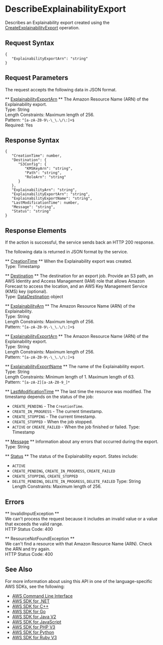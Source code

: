 # DescribeExplainabilityExport<a name="API_DescribeExplainabilityExport"></a>

Describes an Explainability export created using the [CreateExplainabilityExport](API_CreateExplainabilityExport.md) operation\.

## Request Syntax<a name="API_DescribeExplainabilityExport_RequestSyntax"></a>

```
{
   "ExplainabilityExportArn": "string"
}
```

## Request Parameters<a name="API_DescribeExplainabilityExport_RequestParameters"></a>

The request accepts the following data in JSON format\.

 ** [ExplainabilityExportArn](#API_DescribeExplainabilityExport_RequestSyntax) **   <a name="forecast-DescribeExplainabilityExport-request-ExplainabilityExportArn"></a>
The Amazon Resource Name \(ARN\) of the Explainability export\.  
Type: String  
Length Constraints: Maximum length of 256\.  
Pattern: `^[a-zA-Z0-9\-\_\.\/\:]+$`   
Required: Yes

## Response Syntax<a name="API_DescribeExplainabilityExport_ResponseSyntax"></a>

```
{
   "CreationTime": number,
   "Destination": { 
      "S3Config": { 
         "KMSKeyArn": "string",
         "Path": "string",
         "RoleArn": "string"
      }
   },
   "ExplainabilityArn": "string",
   "ExplainabilityExportArn": "string",
   "ExplainabilityExportName": "string",
   "LastModificationTime": number,
   "Message": "string",
   "Status": "string"
}
```

## Response Elements<a name="API_DescribeExplainabilityExport_ResponseElements"></a>

If the action is successful, the service sends back an HTTP 200 response\.

The following data is returned in JSON format by the service\.

 ** [CreationTime](#API_DescribeExplainabilityExport_ResponseSyntax) **   <a name="forecast-DescribeExplainabilityExport-response-CreationTime"></a>
When the Explainability export was created\.  
Type: Timestamp

 ** [Destination](#API_DescribeExplainabilityExport_ResponseSyntax) **   <a name="forecast-DescribeExplainabilityExport-response-Destination"></a>
The destination for an export job\. Provide an S3 path, an AWS Identity and Access Management \(IAM\) role that allows Amazon Forecast to access the location, and an AWS Key Management Service \(KMS\) key \(optional\)\.   
Type: [DataDestination](API_DataDestination.md) object

 ** [ExplainabilityArn](#API_DescribeExplainabilityExport_ResponseSyntax) **   <a name="forecast-DescribeExplainabilityExport-response-ExplainabilityArn"></a>
The Amazon Resource Name \(ARN\) of the Explainability\.  
Type: String  
Length Constraints: Maximum length of 256\.  
Pattern: `^[a-zA-Z0-9\-\_\.\/\:]+$` 

 ** [ExplainabilityExportArn](#API_DescribeExplainabilityExport_ResponseSyntax) **   <a name="forecast-DescribeExplainabilityExport-response-ExplainabilityExportArn"></a>
The Amazon Resource Name \(ARN\) of the Explainability export\.  
Type: String  
Length Constraints: Maximum length of 256\.  
Pattern: `^[a-zA-Z0-9\-\_\.\/\:]+$` 

 ** [ExplainabilityExportName](#API_DescribeExplainabilityExport_ResponseSyntax) **   <a name="forecast-DescribeExplainabilityExport-response-ExplainabilityExportName"></a>
The name of the Explainability export\.  
Type: String  
Length Constraints: Minimum length of 1\. Maximum length of 63\.  
Pattern: `^[a-zA-Z][a-zA-Z0-9_]*` 

 ** [LastModificationTime](#API_DescribeExplainabilityExport_ResponseSyntax) **   <a name="forecast-DescribeExplainabilityExport-response-LastModificationTime"></a>
The last time the resource was modified\. The timestamp depends on the status of the job:  
+  `CREATE_PENDING` \- The `CreationTime`\.
+  `CREATE_IN_PROGRESS` \- The current timestamp\.
+  `CREATE_STOPPING` \- The current timestamp\.
+  `CREATE_STOPPED` \- When the job stopped\.
+  `ACTIVE` or `CREATE_FAILED` \- When the job finished or failed\.
Type: Timestamp

 ** [Message](#API_DescribeExplainabilityExport_ResponseSyntax) **   <a name="forecast-DescribeExplainabilityExport-response-Message"></a>
Information about any errors that occurred during the export\.  
Type: String

 ** [Status](#API_DescribeExplainabilityExport_ResponseSyntax) **   <a name="forecast-DescribeExplainabilityExport-response-Status"></a>
The status of the Explainability export\. States include:   
+  `ACTIVE` 
+  `CREATE_PENDING`, `CREATE_IN_PROGRESS`, `CREATE_FAILED` 
+  `CREATE_STOPPING`, `CREATE_STOPPED` 
+  `DELETE_PENDING`, `DELETE_IN_PROGRESS`, `DELETE_FAILED` 
Type: String  
Length Constraints: Maximum length of 256\.

## Errors<a name="API_DescribeExplainabilityExport_Errors"></a>

 ** InvalidInputException **   
We can't process the request because it includes an invalid value or a value that exceeds the valid range\.  
HTTP Status Code: 400

 ** ResourceNotFoundException **   
We can't find a resource with that Amazon Resource Name \(ARN\)\. Check the ARN and try again\.  
HTTP Status Code: 400

## See Also<a name="API_DescribeExplainabilityExport_SeeAlso"></a>

For more information about using this API in one of the language\-specific AWS SDKs, see the following:
+  [AWS Command Line Interface](https://docs.aws.amazon.com/goto/aws-cli/forecast-2018-06-26/DescribeExplainabilityExport) 
+  [AWS SDK for \.NET](https://docs.aws.amazon.com/goto/DotNetSDKV3/forecast-2018-06-26/DescribeExplainabilityExport) 
+  [AWS SDK for C\+\+](https://docs.aws.amazon.com/goto/SdkForCpp/forecast-2018-06-26/DescribeExplainabilityExport) 
+  [AWS SDK for Go](https://docs.aws.amazon.com/goto/SdkForGoV1/forecast-2018-06-26/DescribeExplainabilityExport) 
+  [AWS SDK for Java V2](https://docs.aws.amazon.com/goto/SdkForJavaV2/forecast-2018-06-26/DescribeExplainabilityExport) 
+  [AWS SDK for JavaScript](https://docs.aws.amazon.com/goto/AWSJavaScriptSDK/forecast-2018-06-26/DescribeExplainabilityExport) 
+  [AWS SDK for PHP V3](https://docs.aws.amazon.com/goto/SdkForPHPV3/forecast-2018-06-26/DescribeExplainabilityExport) 
+  [AWS SDK for Python](https://docs.aws.amazon.com/goto/boto3/forecast-2018-06-26/DescribeExplainabilityExport) 
+  [AWS SDK for Ruby V3](https://docs.aws.amazon.com/goto/SdkForRubyV3/forecast-2018-06-26/DescribeExplainabilityExport) 